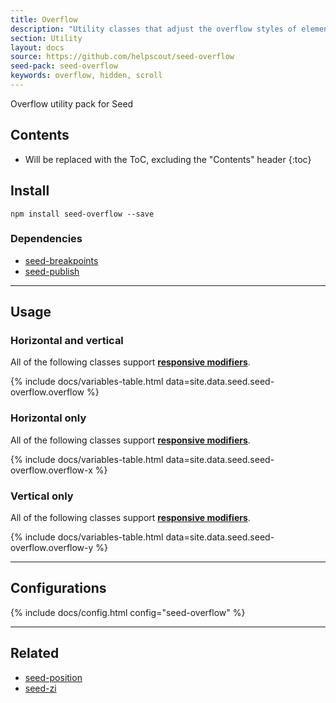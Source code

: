 ```yaml
---
title: Overflow
description: "Utility classes that adjust the overflow styles of elements."
section: Utility
layout: docs
source: https://github.com/helpscout/seed-overflow
seed-pack: seed-overflow
keywords: overflow, hidden, scroll
---
```


Overflow utility pack for Seed

## Contents

* Will be replaced with the ToC, excluding the "Contents" header
{:toc}

## Install

```
npm install seed-overflow --save
```


### Dependencies

* [seed-breakpoints](/seed/packs/seed-breakpoints)
* [seed-publish](/seed/packs/seed-publish)



---



## Usage

### Horizontal and vertical

All of the following classes support **[responsive modifiers](/seed/packs/seed-breakpoints/#responsive-modifiers)**.

{% include docs/variables-table.html data=site.data.seed.seed-overflow.overflow %}



### Horizontal only

All of the following classes support **[responsive modifiers](/seed/packs/seed-breakpoints/#responsive-modifiers)**.

{% include docs/variables-table.html data=site.data.seed.seed-overflow.overflow-x %}



### Vertical only

All of the following classes support **[responsive modifiers](/seed/packs/seed-breakpoints/#responsive-modifiers)**.

{% include docs/variables-table.html data=site.data.seed.seed-overflow.overflow-y %}



---



## Configurations

{% include docs/config.html config="seed-overflow" %}



---



## Related

* [seed-position](/seed/packs/seed-position)
* [seed-zi](/seed/packs/seed-zi)
